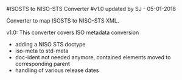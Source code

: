 #ISOSTS to NISO-STS Converter
#v1.0 updated by SJ - 05-01-2018

Converter to map ISOSTS to NISO-STS XML.

v1.0: This converter covers ISO metadata conversion
- adding a NISO STS doctype
- iso-meta to std-meta
- doc-ident not needed anymore, contained elements moved to corresponding parent  
- handling of various release dates

